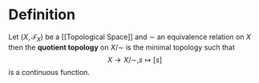 # Definition

Let $(X, \mathcal{T}_{X})$ be a [[Topological Space]] and $\sim$ an equivalence relation on $X$ then the **quotient topology** on $X / \sim$ is the minimal topology such that
$$
X \to X / \sim, s \mapsto [s]
$$
is a continuous function.